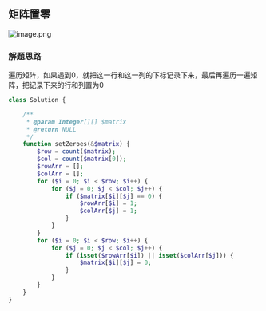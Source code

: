 ## 矩阵置零
![image.png](https://bestacou-1317041502.cos.ap-guangzhou.myqcloud.com/20230926155624.png)

### 解题思路

遍历矩阵，如果遇到0，就把这一行和这一列的下标记录下来，最后再遍历一遍矩阵，把记录下来的行和列置为0
```php
class Solution {

    /**
     * @param Integer[][] $matrix
     * @return NULL
     */
    function setZeroes(&$matrix) {
        $row = count($matrix);
        $col = count($matrix[0]);
        $rowArr = [];
        $colArr = [];
        for ($i = 0; $i < $row; $i++) {
            for ($j = 0; $j < $col; $j++) {
                if ($matrix[$i][$j] == 0) {
                    $rowArr[$i] = 1;
                    $colArr[$j] = 1;
                }
            }
        }
        for ($i = 0; $i < $row; $i++) {
            for ($j = 0; $j < $col; $j++) {
                if (isset($rowArr[$i]) || isset($colArr[$j])) {
                    $matrix[$i][$j] = 0;
                }
            }
        }
    }
}
```